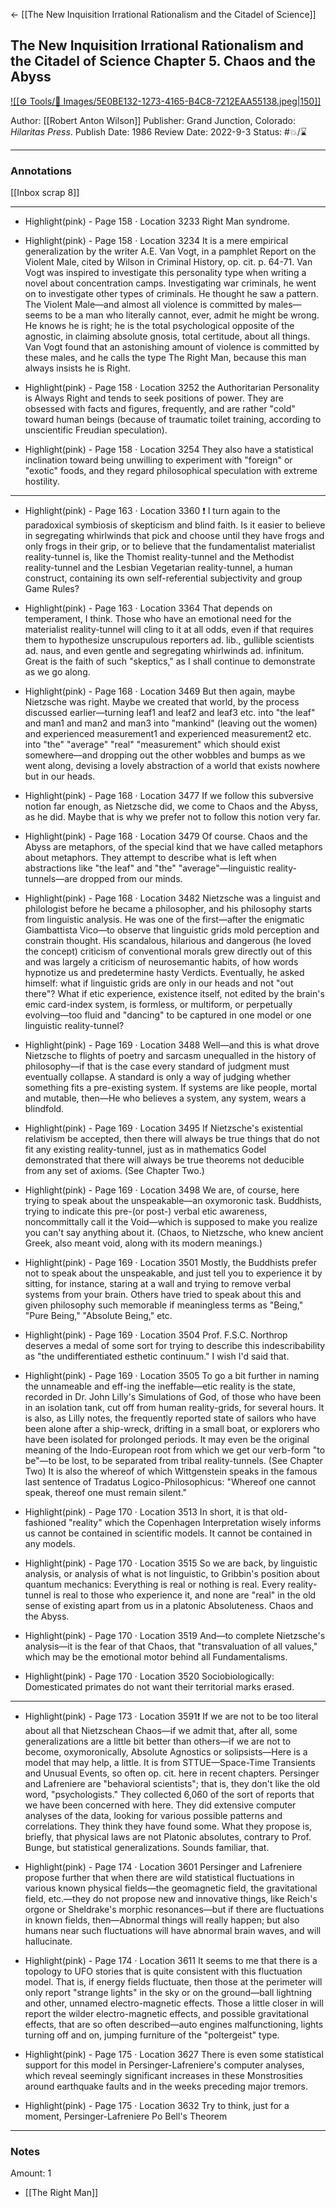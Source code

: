 <- [[The New Inquisition Irrational Rationalism and the Citadel of Science]]

## The New Inquisition Irrational Rationalism and the Citadel of Science Chapter 5. Chaos and the Abyss

[ ![[⚙️ Tools/📸 Images/5E0BE132-1273-4165-B4C8-7212EAA55138.jpeg|150]] ](https://www.amazon.com/New-Inquisition-Irrational-Rationalism-Citadel/dp/1734473541/ref=mp_s_a_1_1?crid=14Q4I6Y70QE5B&keywords=the+new+inquisition&qid=1656703532&sprefix=the+new+inqui%2Caps%2C86&sr=8-1#aw-udpv3-customer-reviews_feature_div)

Author: [[Robert Anton Wilson]]
Publisher: Grand Junction, Colorado: _Hilaritas Press_.
Publish Date: 1986
Review Date: 2022-9-3
Status: #💥/⌛️ 

___

### Annotations

[[Inbox scrap 8]]

___

- Highlight(pink) - Page 158 · Location 3233
Right Man syndrome.

- Highlight(pink) - Page 158 · Location 3234
It is a mere empirical generalization by the writer A.E. Van Vogt, in a pamphlet Report on the Violent Male, cited by Wilson in Criminal History, op. cit. p. 64-71. Van Vogt was inspired to investigate this personality type when writing a novel about concentration camps. Investigating war criminals, he went on to investigate other types of criminals. He thought he saw a pattern. The Violent Male—and almost all violence is committed by males—seems to be a man who literally cannot, ever, admit he might be wrong. He knows he is right; he is the total psychological opposite of the agnostic, in claiming absolute gnosis, total certitude, about all things. Van Vogt found that an astonishing amount of violence is committed by these males, and he calls the type The Right Man, because this man always insists he is Right.

- Highlight(pink) - Page 158 · Location 3252
the Authoritarian Personality is Always Right and tends to seek positions of power. They are obsessed with facts and figures, frequently, and are rather "cold" toward human beings (because of traumatic toilet training, according to unscientific Freudian speculation).

- Highlight(pink) - Page 158 · Location 3254
They also have a statistical inclination toward being unwilling to experiment with "foreign" or "exotic" foods, and they regard philosophical speculation with extreme hostility.

___

- Highlight(pink) - Page 163 · Location 3360 ❗️
I turn again to the paradoxical symbiosis of skepticism and blind faith. Is it easier to believe in segregating whirlwinds that pick and choose until they have frogs and only frogs in their grip, or to believe that the fundamentalist materialist reality-tunnel is, like the Thomist reality-tunnel and the Methodist reality-tunnel and the Lesbian Vegetarian reality-tunnel, a human construct, containing its own self-referential subjectivity and group Game Rules?

- Highlight(pink) - Page 163 · Location 3364
That depends on temperament, I think. Those who have an emotional need for the materialist reality-tunnel will cling to it at all odds, even if that requires them to hypothesize unscrupulous reporters ad. lib., gullible scientists ad. naus, and even gentle and segregating whirlwinds ad. infinitum. Great is the faith of such "skeptics," as I shall continue to demonstrate as we go along.

- Highlight(pink) - Page 168 · Location 3469
But then again, maybe Nietzsche was right. Maybe we created that world, by the process discussed earlier—turning leaf1 and leaf2 and leaf3 etc. into "the leaf" and man1 and man2 and man3 into "mankind" (leaving out the women) and experienced measurement1 and experienced measurement2 etc. into "the" "average" "real" "measurement" which should exist somewhere—and dropping out the other wobbles and bumps as we went along, devising a lovely abstraction of a world that exists nowhere but in our heads.

- Highlight(pink) - Page 168 · Location 3477
If we follow this subversive notion far enough, as Nietzsche did, we come to Chaos and the Abyss, as he did. Maybe that is why we prefer not to follow this notion very far.

- Highlight(pink) - Page 168 · Location 3479
Of course. Chaos and the Abyss are metaphors, of the special kind that we have called metaphors about metaphors. They attempt to describe what is left when abstractions like "the leaf" and "the" "average"—linguistic reality-tunnels—are dropped from our minds.

- Highlight(pink) - Page 168 · Location 3482
Nietzsche was a linguist and philologist before he became a philosopher, and his philosophy starts from linguistic analysis. He was one of the first—after the enigmatic Giambattista Vico—to observe that linguistic grids mold perception and constrain thought. His scandalous, hilarious and dangerous (he loved the concept) criticism of conventional morals grew directly out of this and was largely a criticism of neurosemantic habits, of how words hypnotize us and predetermine hasty Verdicts. Eventually, he asked himself: what if linguistic grids are only in our heads and not "out there"? What if etic experience, existence itself, not edited by the brain's emic card-index system, is formless, or multiform, or perpetually evolving—too fluid and "dancing" to be captured in one model or one linguistic reality-tunnel?

- Highlight(pink) - Page 169 · Location 3488
Well—and this is what drove Nietzsche to flights of poetry and sarcasm unequalled in the history of philosophy—if that is the case every standard of judgment must eventually collapse. A standard is only a way of judging whether something fits a pre-existing system. If systems are like people, mortal and mutable, then—He who believes a system, any system, wears a blindfold.

- Highlight(pink) - Page 169 · Location 3495
If Nietzsche's existential relativism be accepted, then there will always be true things that do not fit any existing reality-tunnel, just as in mathematics Godel demonstrated that there will always be true theorems not deducible from any set of axioms. (See Chapter Two.)

- Highlight(pink) - Page 169 · Location 3498
We are, of course, here trying to speak about the unspeakable—an oxymoronic task. Buddhists, trying to indicate this pre-(or post-) verbal etic awareness, noncommittally call it the Void—which is supposed to make you realize you can't say anything about it. (Chaos, to Nietzsche, who knew ancient Greek, also meant void, along with its modern meanings.)

- Highlight(pink) - Page 169 · Location 3501
Mostly, the Buddhists prefer not to speak about the unspeakable, and just tell you to experience it by sitting, for instance, staring at a wall and trying to remove verbal systems from your brain. Others have tried to speak about this and given philosophy such memorable if meaningless terms as "Being," "Pure Being," "Absolute Being," etc.

- Highlight(pink) - Page 169 · Location 3504
Prof. F.S.C. Northrop deserves a medal of some sort for trying to describe this indescribability as "the undifferentiated esthetic continuum." I wish I'd said that.

- Highlight(pink) - Page 169 · Location 3505
To go a bit further in naming the unnameable and eff-ing the ineffable—etic reality is the state, recorded in Dr. John Lilly's Simulations of God, of those who have been in an isolation tank, cut off from human reality-grids, for several hours. It is also, as Lilly notes, the frequently reported state of sailors who have been alone after a ship-wreck, drifting in a small boat, or explorers who have been isolated for prolonged periods. It may even be the original meaning of the Indo-European root from which we get our verb-form "to be"—to be lost, to be separated from tribal reality-tunnels. (See Chapter Two) It is also the whereof of which Wittgenstein speaks in the famous last sentence of Tradatus Logico-Philosophicus: "Whereof one cannot speak, thereof one must remain silent."

- Highlight(pink) - Page 170 · Location 3513
In short, it is that old-fashioned "reality" which the Copenhagen Interpretation wisely informs us cannot be contained in scientific models. It cannot be contained in any models.

- Highlight(pink) - Page 170 · Location 3515
So we are back, by linguistic analysis, or analysis of what is not linguistic, to Gribbin's position about quantum mechanics: Everything is real or nothing is real. Every reality-tunnel is real to those who experience it, and none are "real" in the old sense of existing apart from us in a platonic Absoluteness. Chaos and the Abyss.

- Highlight(pink) - Page 170 · Location 3519
And—to complete Nietzsche's analysis—it is the fear of that Chaos, that "transvaluation of all values," which may be the emotional motor behind all Fundamentalisms.

- Highlight(pink) - Page 170 · Location 3520
Sociobiologically: Domesticated primates do not want their territorial marks erased.

---

- Highlight(pink) - Page 173 · Location 3591❗️
If we are not to be too literal about all that Nietzschean Chaos—if we admit that, after all, some generalizations are a little bit better than others—if we are not to become, oxymoronically, Absolute Agnostics or solipsists—Here is a model that may help, a little. It is from STTUE—Space-Time Transients and Unusual Events, so often op. cit. here in recent chapters. Persinger and Lafreniere are "behavioral scientists"; that is, they don't like the old word, "psychologists." They collected 6,060 of the sort of reports that we have been concerned with here. They did extensive computer analyses of the data, looking for various possible patterns and correlations. They think they have found some. What they propose is, briefly, that physical laws are not Platonic absolutes, contrary to Prof. Bunge, but statistical generalizations. Sounds familiar, that.

- Highlight(pink) - Page 174 · Location 3601 
Persinger and Lafreniere propose further that when there are wild statistical fluctuations in various known physical fields—the geomagnetic field, the gravitational field, etc.—they do not propose new and innovative things, like Reich's orgone or Sheldrake's morphic resonances—but if there are fluctuations in known fields, then—Abnormal things will really happen; but also humans near such fluctuations will have abnormal brain waves, and will hallucinate.

- Highlight(pink) - Page 174 · Location 3611
It seems to me that there is a topology to UFO stories that is quite consistent with this fluctuation model. That is, if energy fields fluctuate, then those at the perimeter will only report "strange lights" in the sky or on the ground—ball lightning and other, unnamed electro-magnetic effects. Those a little closer in will report the wilder electro-magnetic effects, and possible gravitational effects, that are so often described—auto engines malfunctioning, lights turning off and on, jumping furniture of the "poltergeist" type.

- Highlight(pink) - Page 175 · Location 3627
There is even some statistical support for this model in Persinger-Lafreniere's computer analyses, which reveal seemingly significant increases in these Monstrosities around earthquake faults and in the weeks preceding major tremors.

- Highlight(pink) - Page 175 · Location 3632
Try to think, just for a moment, Persinger-Lafreniere Po Bell's Theorem

___

### Notes

Amount: 1

- [[The Right Man]]

